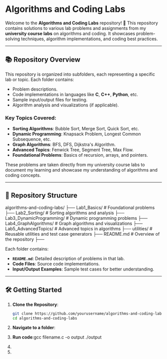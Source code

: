 # Algorithms and Coding Labs

Welcome to the **Algorithms and Coding Labs** repository! 🚀 This repository contains solutions to various lab problems and assignments from my **university course labs** on algorithms and coding. It showcases problem-solving techniques, algorithm implementations, and coding best practices.

---

## 📚 Repository Overview

This repository is organized into subfolders, each representing a specific lab or topic. Each folder contains:
- Problem descriptions.
- Code implementations in languages like **C**, **C++**, **Python**, etc.
- Sample input/output files for testing.
- Algorithm analysis and visualizations (if applicable).

### **Key Topics Covered**:
- **Sorting Algorithms**: Bubble Sort, Merge Sort, Quick Sort, etc.
- **Dynamic Programming**: Knapsack Problem, Longest Common Subsequence, etc.
- **Graph Algorithms**: BFS, DFS, Dijkstra's Algorithm.
- **Advanced Topics**: Fenwick Tree, Segment Tree, Max Flow.
- **Foundational Problems**: Basics of recursion, arrays, and pointers.

These problems are taken directly from my university course labs to document my learning and showcase my understanding of algorithms and coding concepts.

---

## 📂 Repository Structure

algorithms-and-coding-labs/ ├── Lab1_Basics/ # Foundational problems ├── Lab2_Sorting/ # Sorting algorithms and analysis ├── Lab3_DynamicProgramming/ # Dynamic programming problems ├── Lab4_GraphAlgorithms/ # Graph algorithms and visualizations ├── Lab5_AdvancedTopics/ # Advanced topics in algorithms ├── utilities/ # Reusable utilities and test case generators ├── README.md # Overview of the repository ├──


Each folder contains:
- **`README.md`**: Detailed description of problems in that lab.
- **Code Files**: Source code implementations.
- **Input/Output Examples**: Sample test cases for better understanding.

---

## 🛠️ Getting Started

1. **Clone the Repository**:
   ```bash
   git clone https://github.com/yourusername/algorithms-and-coding-labs.git
   cd algorithms-and-coding-labs
2. **Navigate to a folder**:
3. **Run code**:gcc filename.c -o output
./output

4. 
5. 

